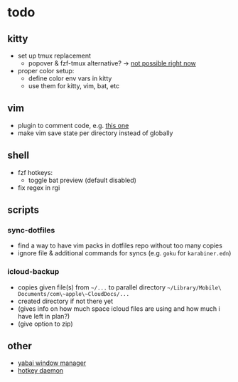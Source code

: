 # todo

## kitty

- set up tmux replacement
  - popover & fzf-tmux alternative? -> [not possible right
    now](https://github.com/kovidgoyal/kitty/discussions/4018)
- proper color setup:
  - define color env vars in kitty
  - use them for kitty, vim, bat, etc

## vim

- plugin to comment code, e.g. [this
  one](https://github.com/tomtom/tcomment_vim)
- make vim save state per directory instead of globally

## shell

- fzf hotkeys:
  - toggle bat preview (default disabled)
- fix regex in rgi

## scripts

### sync-dotfiles

- find a way to have vim packs in dotfiles repo without too many copies
- ignore file & additional commands for syncs (e.g. `goku` for `karabiner.edn`)

### icloud-backup

- copies given file(s) from `~/...` to parallel directory `~/Library/Mobile\
  Documents/com\~apple\~CloudDocs/...`
- created directory if not there yet
- (gives info on how much space icloud files are using and how much i have left
  in plan?)
- (give option to zip)

## other

- [yabai window manager](https://github.com/koekeishiya/yabai)
- [hotkey daemon](https://github.com/koekeishiya/skhd)

